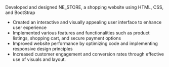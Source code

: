 Developed and designed NE_STORE, a shopping website using HTML, CSS, and BootStrap
- Created an interactive and visually appealing user interface to enhance user experience
- Implemented various features and functionalities such as product listings, shopping cart, and secure payment options
- Improved website performance by optimizing code and implementing responsive design principles
- Increased customer engagement and conversion rates through effective use of visuals and layout.
